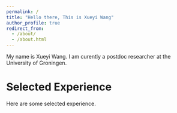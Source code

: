 ```yaml
---
permalink: /
title: "Hello there, This is Xueyi Wang"
author_profile: true
redirect_from: 
  - /about/
  - /about.html
---
```


My name is Xueyi Wang. I am curently a postdoc researcher at the University of Groningen. 


# Selected Experience
Here are some selected experience.
